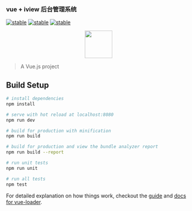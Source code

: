 ### vue + iview 后台管理系统

[![stable](https://img.shields.io/badge/Vue-2.5.10-green.svg)](https://github.com/vuejs/vue)
[![stable](https://img.shields.io/badge/iview-%5E3.0.0-blue.svg)](https://github.com/iview/iview)
[![stable](https://img.shields.io/badge/vue--router-%5E3.0.1-blue.svg)](https://github.com/vuejs/vue-router)

<p align="center">
	<a href="https:www.littlebug.vip">
		<img src="http://littlebug.oss-cn-beijing.aliyuncs.com/www.littlebug.vip/favicon.ico" width="75">
	</a>
</p>

> A Vue.js project

## Build Setup

``` bash
# install dependencies
npm install

# serve with hot reload at localhost:8080
npm run dev

# build for production with minification
npm run build

# build for production and view the bundle analyzer report
npm run build --report

# run unit tests
npm run unit

# run all tests
npm test
```

For detailed explanation on how things work, checkout the [guide](http://vuejs-templates.github.io/webpack/) and [docs for vue-loader](http://vuejs.github.io/vue-loader).
